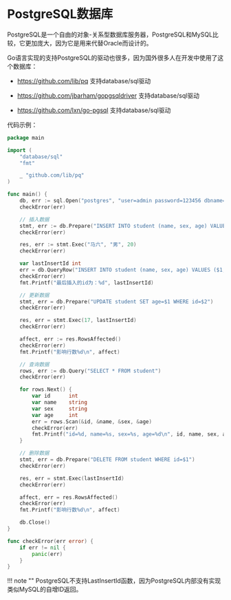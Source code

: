 # PostgreSQL数据库

PostgreSQL是一个自由的对象-关系型数据库服务器，PostgreSQL和MySQL比较，它更加庞大，因为它是用来代替Oracle而设计的。

Go语言实现的支持PostgreSQL的驱动也很多，因为国外很多人在开发中使用了这个数据库：

- https://github.com/lib/pq 支持database/sql驱动

- https://github.com/jbarham/gopgsqldriver 支持database/sql驱动

- https://github.com/lxn/go-pgsql 支持database/sql驱动


代码示例：

```go
package main

import (
	"database/sql"
	"fmt"

	_ "github.com/lib/pq"
)

func main() {
	db, err := sql.Open("postgres", "user=admin password=123456 dbname=test sslmode=disable")
	checkError(err)

	// 插入数据
	stmt, err := db.Prepare("INSERT INTO student (name, sex, age) VALUES ($1, $2, $3) RETURNING id")
	checkError(err)

	res, err := stmt.Exec("马六", "男", 20)
	checkError(err)

	var lastInsertId int
	err = db.QueryRow("INSERT INTO student (name, sex, age) VALUES ($1, $2, $3) returning id;", "陈七", "女", 16).Scan(&lastInsertId)
	checkError(err)
	fmt.Printf("最后插入的id为：%d", lastInsertId)

	// 更新数据
	stmt, err = db.Prepare("UPDATE student SET age=$1 WHERE id=$2")
	checkError(err)

	res, err = stmt.Exec(17, lastInsertId)
	checkError(err)

	affect, err := res.RowsAffected()
	checkError(err)
	fmt.Printf("影响行数%d\n", affect)

	// 查询数据
	rows, err := db.Query("SELECT * FROM student")
	checkError(err)

	for rows.Next() {
		var id      int
		var name    string
		var sex     string
		var age     int
		err = rows.Scan(&id, &name, &sex, &age)
		checkError(err)
		fmt.Printf("id=%d, name=%s, sex=%s, age=%d\n", id, name, sex, age)
	}

	// 删除数据
	stmt, err = db.Prepare("DELETE FROM student WHERE id=$1")
	checkError(err)

	res, err = stmt.Exec(lastInsertId)
	checkError(err)

	affect, err = res.RowsAffected()
	checkError(err)
	fmt.Printf("影响行数%d\n", affect)

	db.Close()
}

func checkError(err error) {
	if err != nil {
		panic(err)
	}
}
```

!!! note ""
    PostgreSQL不支持LastInsertId函数，因为PostgreSQL内部没有实现类似MySQL的自增ID返回。